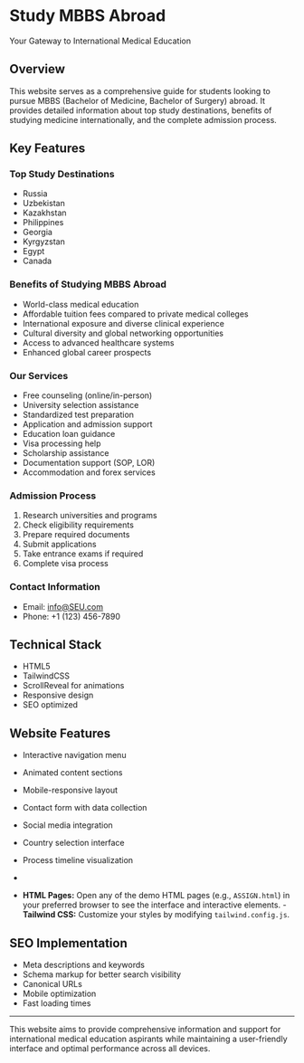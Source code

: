 # Study MBBS Abroad

Your Gateway to International Medical Education

## Overview
This website serves as a comprehensive guide for students looking to pursue MBBS (Bachelor of Medicine, Bachelor of Surgery) abroad. It provides detailed information about top study destinations, benefits of studying medicine internationally, and the complete admission process.

## Key Features

### Top Study Destinations
- Russia
- Uzbekistan  
- Kazakhstan
- Philippines
- Georgia
- Kyrgyzstan
- Egypt
- Canada

### Benefits of Studying MBBS Abroad
- World-class medical education
- Affordable tuition fees compared to private medical colleges
- International exposure and diverse clinical experience
- Cultural diversity and global networking opportunities
- Access to advanced healthcare systems
- Enhanced global career prospects

### Our Services
- Free counseling (online/in-person)
- University selection assistance
- Standardized test preparation
- Application and admission support
- Education loan guidance
- Visa processing help
- Scholarship assistance
- Documentation support (SOP, LOR)
- Accommodation and forex services

### Admission Process
1. Research universities and programs
2. Check eligibility requirements
3. Prepare required documents
4. Submit applications
5. Take entrance exams if required
6. Complete visa process

### Contact Information
- Email: info@SEU.com
- Phone: +1 (123) 456-7890

## Technical Stack
- HTML5
- TailwindCSS
- ScrollReveal for animations
- Responsive design
- SEO optimized

## Website Features
- Interactive navigation menu
- Animated content sections
- Mobile-responsive layout
- Contact form with data collection
- Social media integration
- Country selection interface
- Process timeline visualization

- 
- **HTML Pages:** Open any of the demo HTML pages (e.g., `ASSIGN.html`) in your preferred browser to see the interface and interactive elements.
-**Tailwind CSS:** Customize your styles by modifying `tailwind.config.js`.
  
## SEO Implementation
- Meta descriptions and keywords
- Schema markup for better search visibility
- Canonical URLs
- Mobile optimization
- Fast loading times

---

This website aims to provide comprehensive information and support for international medical education aspirants while maintaining a user-friendly interface and optimal performance across all devices.


